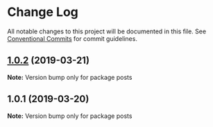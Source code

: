 # Change Log

All notable changes to this project will be documented in this file.
See [Conventional Commits](https://conventionalcommits.org) for commit guidelines.

## [1.0.2](https://github.com/DMKCode/splitstack-postsapi/compare/posts@1.0.1...posts@1.0.2) (2019-03-21)

**Note:** Version bump only for package posts





## 1.0.1 (2019-03-20)

**Note:** Version bump only for package posts
